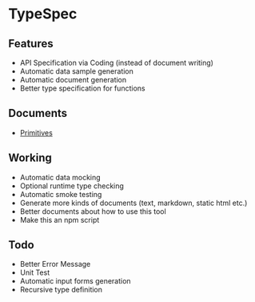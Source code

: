 TypeSpec
========

Features
--------

- API Specification via Coding (instead of document writing)
- Automatic data sample generation
- Automatic document generation
- Better type specification for functions

Documents
---------

- [Primitives](./Primitives-cn.md)

Working
-------

- Automatic data mocking
- Optional runtime type checking 
- Automatic smoke testing
- Generate more kinds of documents (text, markdown, static html etc.)
- Better documents about how to use this tool
- Make this an npm script

Todo
----

- Better Error Message
- Unit Test
- Automatic input forms generation
- Recursive type definition

